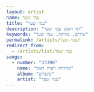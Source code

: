 ```yaml
---
layout: artist
name: עמי שער
title: "עמי שער"
description: "דף האמן עמי שער"
keywords: "שירים, מוזיקה, עמי שער"
permalink: /artists/עמי-שער/
redirect_from:
  - /artists/list/עמי שער
songs:
  - number: "33396"
    name: "מחרוזת רעיה רצוני"
    album: "סינגלים"
    artist: "עמי שער"
---
```

